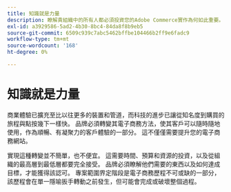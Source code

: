 ```yaml
---
title: 知識就是力量
description: 瞭解貴組織中的所有人都必須投資您的Adobe Commerce實作為何如此重要。
exl-id: a3929586-5ad2-4b30-8bc4-84da8f8b9eb5
source-git-commit: 6509c939c7abc5462bffbe104466b2ff9e6fadc9
workflow-type: tm+mt
source-wordcount: '168'
ht-degree: 0%

---
```


# 知識就是力量

商業體驗已擴充至比以往更多的裝置和管道，而科技的進步已讓從知名度到購買的旅程與點按幾下一樣快。 品牌必須轉變其電子商務方法，使其客戶可以隨時隨地使用，作為順暢、有凝聚力的客戶體驗的一部分。 這不僅僅需要提升您的電子商務網站。

實現這種轉變並不簡單，也不便宜。 這需要時間、預算和資源的投資，以及從組織的最高層到最低層都要完全接受。 品牌必須瞭解他們需要的東西以及如何達成目標，才能獲得該認可。 專案範圍界定階段是電子商務歷程不可或缺的一部分，該歷程會在單一隱喻扳手轉動之前發生，但可能會完成或破壞整個過程。
